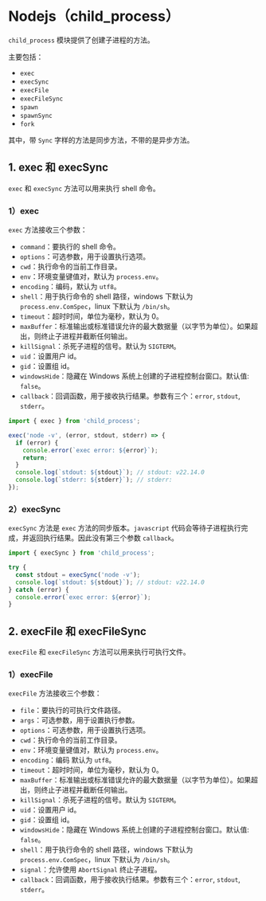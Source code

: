 # Nodejs（child_process）

`child_process` 模块提供了创建子进程的方法。

主要包括：

- `exec`
- `execSync`
- `execFile`
- `execFileSync`
- `spawn`
- `spawnSync`
- `fork`

其中，带 `Sync` 字样的方法是同步方法，不带的是异步方法。

## 1. exec 和 execSync

`exec` 和 `execSync` 方法可以用来执行 shell 命令。

### 1）exec

`exec` 方法接收三个参数：

- `command`：要执行的 shell 命令。
- `options`：可选参数，用于设置执行选项。
- `cwd`：执行命令的当前工作目录。
- `env`：环境变量键值对，默认为 `process.env`。
- `encoding`：编码，默认为 `utf8`。
- `shell`：用于执行命令的 shell 路径，windows 下默认为 `process.env.ComSpec`，linux 下默认为 `/bin/sh`。
- `timeout`：超时时间，单位为毫秒，默认为 0。
- `maxBuffer`：标准输出或标准错误允许的最大数据量（以字节为单位）。如果超出，则终止子进程并截断任何输出。
- `killSignal`：杀死子进程的信号。默认为 `SIGTERM`。
- `uid`：设置用户 id。
- `gid`：设置组 id。
- `windowsHide`：隐藏在 Windows 系统上创建的子进程控制台窗口。默认值: `false`。
- `callback`：回调函数，用于接收执行结果。参数有三个：`error`, `stdout`, `stderr`。

```javascript
import { exec } from 'child_process';

exec('node -v', (error, stdout, stderr) => {
  if (error) {
    console.error(`exec error: ${error}`);
    return;
  }
  console.log(`stdout: ${stdout}`); // stdout: v22.14.0
  console.log(`stderr: ${stderr}`); // stderr:
});
```

### 2）execSync

`execSync` 方法是 `exec` 方法的同步版本。`javascript` 代码会等待子进程执行完成，并返回执行结果。因此没有第三个参数 `callback`。

```javascript
import { execSync } from 'child_process';

try {
  const stdout = execSync('node -v');
  console.log(`stdout: ${stdout}`); // stdout: v22.14.0
} catch (error) {
  console.error(`exec error: ${error}`);
}
```

## 2. execFile 和 execFileSync

`execFile` 和 `execFileSync` 方法可以用来执行可执行文件。

### 1）execFile

`execFile` 方法接收三个参数：

- `file`：要执行的可执行文件路径。
- `args`：可选参数，用于设置执行参数。
- `options`：可选参数，用于设置执行选项。
- `cwd`：执行命令的当前工作目录。
- `env`：环境变量键值对，默认为 `process.env`。
- `encoding`：编码 默认为 `utf8`。
- `timeout`：超时时间，单位为毫秒，默认为 0。
- `maxBuffer`：标准输出或标准错误允许的最大数据量（以字节为单位）。如果超出，则终止子进程并截断任何输出。
- `killSignal`：杀死子进程的信号。默认为 `SIGTERM`。
- `uid`：设置用户 id。
- `gid`：设置组 id。
- `windowsHide`：隐藏在 Windows 系统上创建的子进程控制台窗口。默认值: `false`。
- `shell`：用于执行命令的 shell 路径，windows 下默认为 `process.env.ComSpec`，linux 下默认为 `/bin/sh`。
- `signal`：允许使用 `AbortSignal` 终止子进程。
- `callback`：回调函数，用于接收执行结果。参数有三个：`error`, `stdout`, `stderr`。
